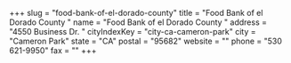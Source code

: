 +++
slug = "food-bank-of-el-dorado-county"
title = "Food Bank of el Dorado County "
name = "Food Bank of el Dorado County "
address = "4550 Business Dr. "
cityIndexKey = "city-ca-cameron-park"
city = "Cameron Park"
state = "CA"
postal = "95682"
website = ""
phone = "530 621-9950"
fax = ""
+++
